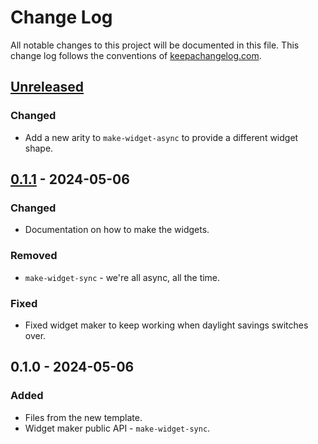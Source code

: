 # Change Log
All notable changes to this project will be documented in this file. This change log follows the conventions of [keepachangelog.com](http://keepachangelog.com/).

## [Unreleased]
### Changed
- Add a new arity to `make-widget-async` to provide a different widget shape.

## [0.1.1] - 2024-05-06
### Changed
- Documentation on how to make the widgets.

### Removed
- `make-widget-sync` - we're all async, all the time.

### Fixed
- Fixed widget maker to keep working when daylight savings switches over.

## 0.1.0 - 2024-05-06
### Added
- Files from the new template.
- Widget maker public API - `make-widget-sync`.

[Unreleased]: https://sourcehost.site/your-name/ws-close-handling/compare/0.1.1...HEAD
[0.1.1]: https://sourcehost.site/your-name/ws-close-handling/compare/0.1.0...0.1.1
